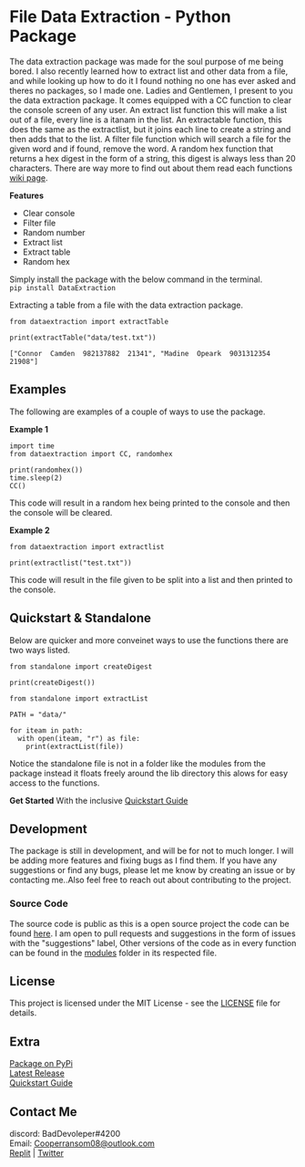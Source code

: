 # File Data Extraction - Python Package
The data extraction package was made for the soul purpose of me being bored. I also recently learned how to extract list and other data from a file, and while looking up how to do it I found nothing no one has ever asked and theres no packages, so I made one. Ladies and Gentlemen, I present to you the data extraction package. It comes equipped with a CC function to clear the console screen of any user. An extract list function this will make a list out of a file, every line is a itanam in the list. An extractable function, this does the same as the extractlist, but it joins each line to create a string and then adds that to the list. A filter file function which will search a file for the given word and if found, remove the word. A random hex function that returns a hex digest in the form of a string, this digest is always less than 20 characters. There are way more to find out about them read each functions [wiki page](https://github.com/itzCozi/Data-Extraction/wiki).

**Features**

- Clear console
- Filter file
- Random number
- Extract list
- Extract table
- Random hex

Simply install the package with the below command in the terminal.  
`pip install DataExtraction`

Extracting a table from a file with the data extraction package.
```
from dataextraction import extractTable

print(extractTable("data/test.txt"))
```
``
["Connor  Camden  982137882  21341", "Madine  Opeark  9031312354  21908"]
``


## Examples
The following are examples of a couple of ways to use the package.

**Example 1**
```
import time
from dataextraction import CC, randomhex

print(randomhex())
time.sleep(2)
CC()
```
This code will result in a random hex being printed to the console and then the console will be cleared.

**Example 2**
```
from dataextraction import extractlist

print(extractlist("test.txt"))
```
This code will result in the file given to be split into a list and then printed to the console.


## Quickstart & Standalone  

Below are quicker and more conveinet ways to use the functions there are two ways listed.

```
from standalone import createDigest

print(createDigest())
```

```
from standalone import extractList

PATH = "data/"

for iteam in path:
  with open(iteam, "r") as file:
    print(extractList(file))
```

Notice the standalone file is not in a folder like the modules from the package instead it floats freely around the lib directory this alows for easy access to the functions.

**Get Started** With the inclusive [Quickstart Guide](https://github.com/itzCozi/Data-Extraction/wiki/Quickstart-Guide)  


## Development
The package is still in development, and will be for not to much longer. I will be adding more features and fixing bugs as I find them. If you have any suggestions or find any bugs, please let me know by creating an issue or by contacting me..Also feel free to reach out about contributing to the project.

### Source Code
The source code is public as this is a open source project the code can be found [here](https://github.com/itzCozi/Data-Extraction/blob/main/package/standalone/dataextraction.py). I am open to pull requests and suggestions in the form of issues with the "suggestions" label, Other versions of the code as in every function can be found in the [modules](https://github.com/itzCozi/Data-Extraction/tree/main/package/modules) folder in its respected file. 

## License
This project is licensed under the MIT License - see the [LICENSE](https://github.com/itzCozi/Data-Extraction/blob/main/ignore/LICENSE) file for details.


## Extra

[Package on PyPi](https://pypi.org/project/Data-Extract/)  
[Latest Release](https://github.com/itzCozi/Data-Extraction/releases)  
[Quickstart Guide](https://github.com/itzCozi/Data-Extraction/wiki/Quickstart-Guide)  

Contact Me
---------------------------------
discord: BadDevoleper#4200                                                                                                                                             
Email: Cooperransom08@outlook.com                                                                                                                                      
[Replit](https://replit.com/@cozi08) | 
[Twitter](https://twitter.com/ransom_cooper)
